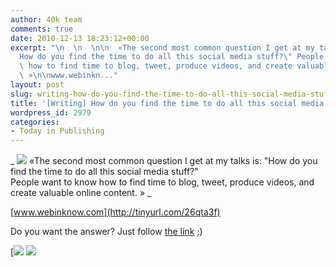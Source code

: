 ```yaml
---
author: 40k team
comments: true
date: 2010-12-13 18:23:12+00:00
excerpt: "\n  \n  \n\n  «The second most common question I get at my talks is: \"\
  How do you find the time to do all this social media stuff?\" People want to know\
  \ how to find time to blog, tweet, produce videos, and create valuable online content.\
  \ »\n\nwww.webinkn..."
layout: post
slug: writing-how-do-you-find-the-time-to-do-all-this-social-media-stuff
title: '[Writing] How do you find the time to do all this social media stuff?'
wordpress_id: 2979
categories:
- Today in Publishing
---
```



  


  _
![](http://www.40kbooks.com/wp-content/uploads/quote1.jpg)
  «The second most common question I get at my talks is: "How do you find the time to do all this social media stuff?"  
People want to know how to find time to blog, tweet, produce videos, and create valuable online content. »
_  

[www.webinknow.com](http://tinyurl.com/26qta3f)






Do you want the answer? Just follow [the link](http://www.webinknow.com/2010/12/why-social-media-is-like-exercise.html) ;)





[![](http://www.bookcafe.net/filtr/t1.png)
[![](http://www.bookcafe.net/filtr/f1.png)](http://www.facebook.com/pages/40k/122586614419616)


 
    
